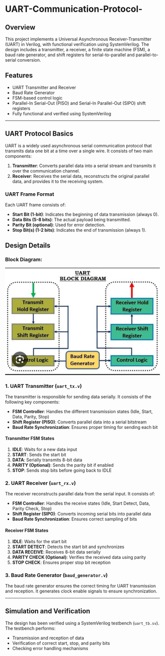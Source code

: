 # UART-Communication-Protocol-

## Overview
This project implements a Universal Asynchronous Receiver-Transmitter (UART) in Verilog, with functional verification using SystemVerilog. The design includes a transmitter, a receiver, a finite state machine (FSM), a baud rate generator, and shift registers for serial-to-parallel and parallel-to-serial conversion.

## Features
- UART Transmitter and Receiver
- Baud Rate Generator
- FSM-based control logic
- Parallel-In Serial-Out (PISO) and Serial-In Parallel-Out (SIPO) shift registers
- Fully functional and verified using SystemVerilog

---

## UART Protocol Basics
UART is a widely used asynchronous serial communication protocol that transmits data one bit at a time over a single wire. It consists of two main components:
1. **Transmitter**: Converts parallel data into a serial stream and transmits it over the communication channel.
2. **Receiver**: Receives the serial data, reconstructs the original parallel data, and provides it to the receiving system.

### UART Frame Format
Each UART frame consists of:
- **Start Bit (1-bit)**: Indicates the beginning of data transmission (always 0).
- **Data Bits (5-8 bits)**: The actual payload being transmitted.
- **Parity Bit (optional)**: Used for error detection.
- **Stop Bit(s) (1-2 bits)**: Indicates the end of transmission (always 1).

## Design Details
### Block Diagram:

![](https://github.com/Sharathjl/UART-Communication-Protocol-/blob/main/Block.jpg)

### 1. UART Transmitter (`uart_tx.v`)
The transmitter is responsible for sending data serially. It consists of the following key components:
- **FSM Controller**: Handles the different transmission states (Idle, Start, Data, Parity, Stop)
- **Shift Register (PISO)**: Converts parallel data into a serial bitstream
- **Baud Rate Synchronization**: Ensures proper timing for sending each bit

#### **Transmitter FSM States**
1. **IDLE**: Waits for a new data input
2. **START**: Sends the start bit
3. **DATA**: Serially transmits 8-bit data
4. **PARITY (Optional)**: Sends the parity bit if enabled
5. **STOP**: Sends stop bits before going back to IDLE


### 2. UART Receiver (`uart_rx.v`)
The receiver reconstructs parallel data from the serial input. It consists of:
- **FSM Controller**: Handles the receive states (Idle, Start Detect, Data, Parity Check, Stop)
- **Shift Register (SIPO)**: Converts incoming serial bits into parallel data
- **Baud Rate Synchronization**: Ensures correct sampling of bits

#### **Receiver FSM States**
1. **IDLE**: Waits for the start bit
2. **START DETECT**: Detects the start bit and synchronizes
3. **DATA RECEIVE**: Receives 8-bit data serially
4. **PARITY CHECK (Optional)**: Verifies the received data using parity
5. **STOP CHECK**: Ensures proper stop bit reception

### 3. Baud Rate Generator (`baud_generator.v`)
The baud rate generator ensures the correct timing for UART transmission and reception. It generates clock enable signals to ensure synchronization.

---

## Simulation and Verification
The design has been verified using a SystemVerilog testbench (`uart_tb.sv`). The testbench performs:
- Transmission and reception of data
- Verification of correct start, stop, and parity bits
- Checking error handling mechanisms
